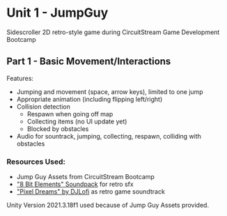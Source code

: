 # Unit 1 - JumpGuy

Sidescroller 2D retro-style game during CircuitStream Game Development Bootcamp

## Part 1 - Basic Movement/Interactions

Features:

- Jumping and movement (space, arrow keys), limited to one jump
- Appropriate animation (including flipping left/right)
- Collision detection
  - Respawn when going off map
  - Collecting items (no UI update yet)
  - Blocked by obstacles
- Audio for sountrack, jumping, collecting, respawn, colliding with obstacles

### Resources Used:

- Jump Guy Assets from CircuitStream Bootcamp
- ["8 Bit Elements" Soundpack](https://assetstore.unity.com/packages/audio/sound-fx/8-bits-elements-16848) for retro sfx
- ["Pixel Dreams" by DJLofi](https://pixabay.com/music/video-games-pixel-dreams-259187/) as retro game soundtrack

Unity Version 2021.3.18f1 used because of Jump Guy Assets provided.
